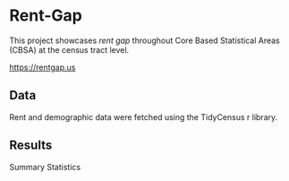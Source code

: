 # Rent-Gap

This project showcases _rent gap_ throughout Core Based Statistical Areas (CBSA) at the census tract level. 

https://rentgap.us

## Data

Rent and demographic data were fetched using the TidyCensus r library.

## Results

Summary Statistics 

